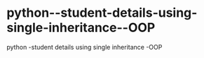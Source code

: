 # python--student-details-using-single-inheritance--OOP
python -student details using single inheritance -OOP
